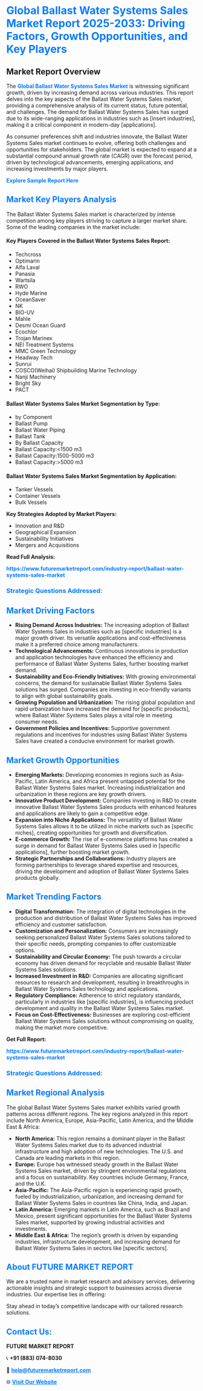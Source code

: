 <h1 style="color: #007BFF;">Global Ballast Water Systems Sales Market Report 2025-2033: Driving Factors, Growth Opportunities, and Key Players</h1>

<section id="overview">
<h2>Market Report Overview</h2>
<p>The <a href="https://www.futuremarketreport.com/industry-report/ballast-water-systems-sales-market" style="color: #007BFF; text-decoration: none;"><strong>Global Ballast Water Systems Sales Market</strong></a> is witnessing significant growth, driven by increasing demand across various industries. This report delves into the key aspects of the Ballast Water Systems Sales market, providing a comprehensive analysis of its current status, future potential, and challenges. The demand for Ballast Water Systems Sales has surged due to its wide-ranging applications in industries such as [insert industries], making it a critical component in modern-day [applications].</p>
<p>As consumer preferences shift and industries innovate, the Ballast Water Systems Sales market continues to evolve, offering both challenges and opportunities for stakeholders. The global market is expected to expand at a substantial compound annual growth rate (CAGR) over the forecast period, driven by technological advancements, emerging applications, and increasing investments by major players.</p>
</section>

<section id="overview">
<p><a href="https://www.futuremarketreport.com/request-sample/reportId=103471" style="color: #007BFF; text-decoration: none;"><strong>Explore Sample Report Here</strong></a></p>
</section>

<section id="key-players">
<h2 style="color: #007BFF;">Market Key Players Analysis</h2>
<p>The Ballast Water Systems Sales market is characterized by intense competition among key players striving to capture a larger market share. Some of the leading companies in the market include:</p>
<h4>Key Players Covered in the Ballast Water Systems Sales Report:</h4>
<ul><li>Techcross</li><li>Optimarin</li><li>Alfa Laval</li><li>Panasia</li><li>Wartsila</li><li>RWO</li><li>Hyde Marine</li><li>OceanSaver</li><li>NK</li><li>BIO-UV</li><li>Mahle</li><li>Desmi Ocean Guard</li><li>Ecochlor</li><li>Trojan Marinex</li><li>NEI Treatment Systems</li><li>MMC Green Technology</li><li>Headway Tech</li><li>Sunrui</li><li>COSCO(Weihai) Shipbuilding Marine Technology</li><li>Nanji Machinery</li><li>Bright Sky</li><li>PACT</li></ul>
<h4>Ballast Water Systems Sales Market Segmentation by Type:</h4>
<ul><li>by Component</li><li>Ballast Pump</li><li>Ballast Water Piping</li><li>Ballast Tank</li><li>By Ballast Capacity</li><li>Ballast Capacity:&lt;1500 m3</li><li>Ballast Capacity:1500-5000 m3</li><li>Ballast Capacity:&gt;5000 m3</li></ul>

<h4>Ballast Water Systems Sales Market Segmentation by Application:</h4>
<ul><li>Tanker Vessels</li><li>Container Vessels</li><li>Bulk Vessels</li></ul>
<p><strong>Key Strategies Adopted by Market Players:</strong></p>
<ul>
<li>Innovation and R&D</li>
<li>Geographical Expansion</li>
<li>Sustainability Initiatives</li>
<li>Mergers and Acquisitions</li>
</ul>
</section>

<section>
<p><strong>Read Full Analysis: </strong></p><a href="https://www.futuremarketreport.com/industry-report/ballast-water-systems-sales-market" style="color: #007BFF; text-decoration: none;"><strong>https://www.futuremarketreport.com/industry-report/ballast-water-systems-sales-market</strong></a>
<h3 style="color: #007BFF;">Strategic Questions Addressed:</h3>
</section>

<section id="driving-factors">
<h2 style="color: #007BFF;">Market Driving Factors</h2>
<ul>
<li><strong>Rising Demand Across Industries:</strong> The increasing adoption of Ballast Water Systems Sales in industries such as [specific industries] is a major growth driver. Its versatile applications and cost-effectiveness make it a preferred choice among manufacturers.</li>
<li><strong>Technological Advancements:</strong> Continuous innovations in production and application technologies have enhanced the efficiency and performance of Ballast Water Systems Sales, further boosting market demand.</li>
<li><strong>Sustainability and Eco-Friendly Initiatives:</strong> With growing environmental concerns, the demand for sustainable Ballast Water Systems Sales solutions has surged. Companies are investing in eco-friendly variants to align with global sustainability goals.</li>
<li><strong>Growing Population and Urbanization:</strong> The rising global population and rapid urbanization have increased the demand for [specific products], where Ballast Water Systems Sales plays a vital role in meeting consumer needs.</li>
<li><strong>Government Policies and Incentives:</strong> Supportive government regulations and incentives for industries using Ballast Water Systems Sales have created a conducive environment for market growth.</li>
</ul>
</section>

<section id="growth-opportunities">
<h2 style="color: #007BFF;">Market Growth Opportunities</h2>
<ul>
<li><strong>Emerging Markets:</strong> Developing economies in regions such as Asia-Pacific, Latin America, and Africa present untapped potential for the Ballast Water Systems Sales market. Increasing industrialization and urbanization in these regions are key growth drivers.</li>
<li><strong>Innovative Product Development:</strong> Companies investing in R&D to create innovative Ballast Water Systems Sales products with enhanced features and applications are likely to gain a competitive edge.</li>
<li><strong>Expansion into Niche Applications:</strong> The versatility of Ballast Water Systems Sales allows it to be utilized in niche markets such as [specific niches], creating opportunities for growth and diversification.</li>
<li><strong>E-commerce Growth:</strong> The rise of e-commerce platforms has created a surge in demand for Ballast Water Systems Sales used in [specific applications], further boosting market growth.</li>
<li><strong>Strategic Partnerships and Collaborations:</strong> Industry players are forming partnerships to leverage shared expertise and resources, driving the development and adoption of Ballast Water Systems Sales products globally.</li>
</ul>
</section>

<section id="trending-factors">
<h2 style="color: #007BFF;">Market Trending Factors</h2>
<ul>
<li><strong>Digital Transformation:</strong> The integration of digital technologies in the production and distribution of Ballast Water Systems Sales has improved efficiency and customer satisfaction.</li>
<li><strong>Customization and Personalization:</strong> Consumers are increasingly seeking personalized Ballast Water Systems Sales solutions tailored to their specific needs, prompting companies to offer customizable options.</li>
<li><strong>Sustainability and Circular Economy:</strong> The push towards a circular economy has driven demand for recyclable and reusable Ballast Water Systems Sales solutions.</li>
<li><strong>Increased Investment in R&D:</strong> Companies are allocating significant resources to research and development, resulting in breakthroughs in Ballast Water Systems Sales technology and applications.</li>
<li><strong>Regulatory Compliance:</strong> Adherence to strict regulatory standards, particularly in industries like [specific industries], is influencing product development and quality in the Ballast Water Systems Sales market.</li>
<li><strong>Focus on Cost-Effectiveness:</strong> Businesses are exploring cost-efficient Ballast Water Systems Sales solutions without compromising on quality, making the market more competitive.</li>
</ul>
</section>

<section>
<p><strong>Get Full Report: </strong></p><a href="https://www.futuremarketreport.com/industry-report/ballast-water-systems-sales-market" style="color: #007BFF; text-decoration: none;"><strong>https://www.futuremarketreport.com/industry-report/ballast-water-systems-sales-market</strong></a>
<h3 style="color: #007BFF;">Strategic Questions Addressed:</h3>
</section>


<section id="regional-analysis">
<h2 style="color: #007BFF;">Market Regional Analysis</h2>
<p>The global Ballast Water Systems Sales market exhibits varied growth patterns across different regions. The key regions analyzed in this report include North America, Europe, Asia-Pacific, Latin America, and the Middle East & Africa:</p>
<ul>
<li><strong>North America:</strong> This region remains a dominant player in the Ballast Water Systems Sales market due to its advanced industrial infrastructure and high adoption of new technologies. The U.S. and Canada are leading markets in this region.</li>
<li><strong>Europe:</strong> Europe has witnessed steady growth in the Ballast Water Systems Sales market, driven by stringent environmental regulations and a focus on sustainability. Key countries include Germany, France, and the U.K.</li>
<li><strong>Asia-Pacific:</strong> The Asia-Pacific region is experiencing rapid growth, fueled by industrialization, urbanization, and increasing demand for Ballast Water Systems Sales in countries like China, India, and Japan.</li>
<li><strong>Latin America:</strong> Emerging markets in Latin America, such as Brazil and Mexico, present significant opportunities for the Ballast Water Systems Sales market, supported by growing industrial activities and investments.</li>
<li><strong>Middle East & Africa:</strong> The region’s growth is driven by expanding industries, infrastructure development, and increasing demand for Ballast Water Systems Sales in sectors like [specific sectors].</li>
</ul>
</section>

<footer>
<h2 style="color: #007BFF;">About FUTURE MARKET REPORT</h2>
<p>We are a trusted name in market research and advisory services, delivering actionable insights and strategic support to businesses across diverse industries. Our expertise lies in offering:</p>

<p>Stay ahead in today’s competitive landscape with our tailored research solutions.</p>

<h2 style="color: #007BFF;">Contact Us:</h2>
<p><strong>FUTURE MARKET REPORT</strong></p>
<p>📞 <strong>+91 (883) 074-8030</strong></p>
<p>📧 <strong><a href="mailto:help@futuremarketreport.com" style="color: #007BFF;">help@futuremarketreport.com</a></strong></p>
<p>🌐 <strong><a href="https://www.futuremarketreport.com/" style="color: #007BFF;">Visit Our Website</a></strong></p>
</footer>